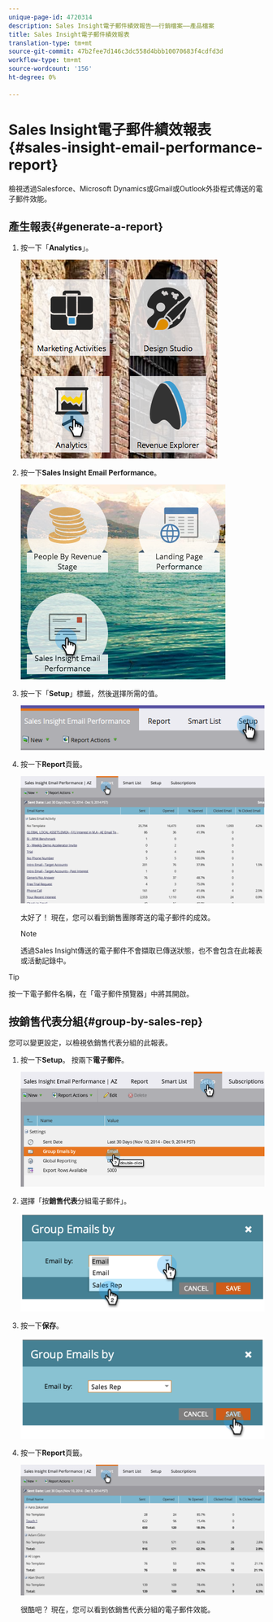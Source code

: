```yaml
---
unique-page-id: 4720314
description: Sales Insight電子郵件績效報告——行銷檔案——產品檔案
title: Sales Insight電子郵件績效報表
translation-type: tm+mt
source-git-commit: 47b2fee7d146c3dc558d4bbb10070683f4cdfd3d
workflow-type: tm+mt
source-wordcount: '156'
ht-degree: 0%

---
```



# Sales Insight電子郵件績效報表{#sales-insight-email-performance-report}

檢視透過Salesforce、Microsoft Dynamics或Gmail或Outlook外掛程式傳送的電子郵件效能。

## 產生報表{#generate-a-report}

1. 按一下「**Analytics**」。

   ![](assets/mainnav-analyticshand-small.png)

1. 按一下&#x200B;**Sales Insight Email Performance**。

   ![](assets/analytics-salesemailreporthand.png)

1. 按一下「**Setup**」標籤，然後選擇所需的值。

   ![](assets/three.png)

1. 按一下&#x200B;**Report**&#x200B;頁籤。

   ![](assets/image2014-12-9-12-3a5-3a35.png)

   太好了！ 現在，您可以看到銷售團隊寄送的電子郵件的成效。

   >[!NOTE]
   >
   >透過Sales Insight傳送的電子郵件不會擷取已傳送狀態，也不會包含在此報表或活動記錄中。

>[!TIP]
>
>按一下電子郵件名稱，在「電子郵件預覽器」中將其開啟。

## 按銷售代表分組{#group-by-sales-rep}

您可以變更設定，以檢視依銷售代表分組的此報表。

1. 按一下&#x200B;**Setup**。 按兩下&#x200B;**電子郵件**。

   ![](assets/image2014-12-9-12-3a12-3a19.png)

1. 選擇「按&#x200B;**銷售代表**&#x200B;分組電子郵件」。

   ![](assets/image2014-12-9-12-3a16-3a42.png)

1. 按一下&#x200B;**保存**。

   ![](assets/image2014-12-9-12-3a17-3a39.png)

1. 按一下&#x200B;**Report**&#x200B;頁籤。

   ![](assets/image2014-12-9-12-3a19-3a7.png)

   很酷吧？ 現在，您可以看到依銷售代表分組的電子郵件效能。

